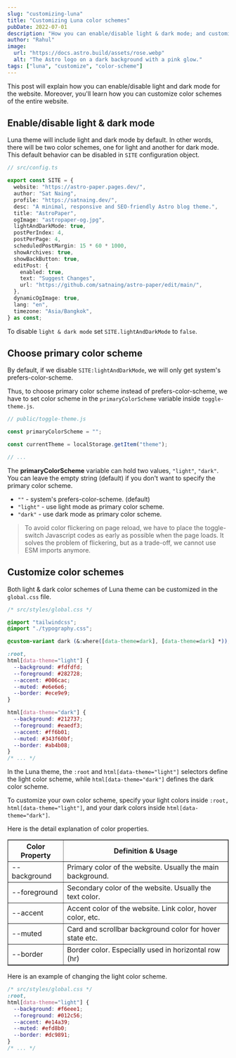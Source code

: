 ```yaml
---
slug: "customizing-luna"
title: "Customizing Luna color schemes"
pubDate: 2022-07-01
description: "How you can enable/disable light & dark mode; and customize color schemes of Luna."
author: "Rahul"
image:
  url: "https://docs.astro.build/assets/rose.webp"
  alt: "The Astro logo on a dark background with a pink glow."
tags: ["luna", "customize", "color-scheme"]
---
```


This post will explain how you can enable/disable light and dark mode for the website. Moreover, you'll learn how you can customize color schemes of the entire website.

## Enable/disable light & dark mode

Luna theme will include light and dark mode by default. In other words, there will be two color schemes, one for light and another for dark mode. This default behavior can be disabled in `SITE` configuration object.

```typescript
// src/config.ts

export const SITE = {
  website: "https://astro-paper.pages.dev/",
  author: "Sat Naing",
  profile: "https://satnaing.dev/",
  desc: "A minimal, responsive and SEO-friendly Astro blog theme.",
  title: "AstroPaper",
  ogImage: "astropaper-og.jpg",
  lightAndDarkMode: true,
  postPerIndex: 4,
  postPerPage: 4,
  scheduledPostMargin: 15 * 60 * 1000,
  showArchives: true,
  showBackButton: true,
  editPost: {
    enabled: true,
    text: "Suggest Changes",
    url: "https://github.com/satnaing/astro-paper/edit/main/",
  },
  dynamicOgImage: true,
  lang: "en",
  timezone: "Asia/Bangkok",
} as const;
```

To disable `light & dark mode` set `SITE.lightAndDarkMode` to `false`.

## Choose primary color scheme

By default, if we disable `SITE:lightAndDarkMode`, we will only get system's prefers-color-scheme.

Thus, to choose primary color scheme instead of prefers-color-scheme, we have to set color scheme in the `primaryColorScheme` variable inside `toggle-theme.js`.

```typescript
// public/toggle-theme.js

const primaryColorScheme = "";

const currentTheme = localStorage.getItem("theme");

// ...
```

The **primaryColorScheme** variable can hold two values, `"light"`, `"dark"`. You can leave the empty string (default) if you don't want to specify the primary color scheme.

- `""` - system's prefers-color-scheme. (default)
- `"light"` - use light mode as primary color scheme.
- `"dark"` - use dark mode as primary color scheme.

> To avoid color flickering on page reload, we have to place the toggle-switch Javascript codes as early as possible when the page loads. It solves the problem of flickering, but as a trade-off, we cannot use ESM imports anymore.

## Customize color schemes

Both light & dark color schemes of Luna theme can be customized in the `global.css` file.

```css
/* src/styles/global.css */

@import "tailwindcss";
@import "./typography.css";

@custom-variant dark (&:where([data-theme=dark], [data-theme=dark] *));

:root,
html[data-theme="light"] {
  --background: #fdfdfd;
  --foreground: #282728;
  --accent: #006cac;
  --muted: #e6e6e6;
  --border: #ece9e9;
}

html[data-theme="dark"] {
  --background: #212737;
  --foreground: #eaedf3;
  --accent: #ff6b01;
  --muted: #343f60bf;
  --border: #ab4b08;
}
/* ... */
```

In the Luna theme, the `:root` and `html[data-theme="light"]` selectors define the light color scheme, while `html[data-theme="dark"]` defines the dark color scheme.

To customize your own color scheme, specify your light colors inside `:root, html[data-theme="light"]`, and your dark colors inside `html[data-theme="dark"]`.

Here is the detail explanation of color properties.

<table border="1" cellpadding="8" cellspacing="0">
  <tr>
    <th>Color Property</th>
    <th>Definition & Usage</th>
  </tr>
  <tr>
    <td>--background</td>
    <td>Primary color of the website. Usually the main background.</td>
  </tr>
  <tr>
    <td>--foreground</td>
    <td>Secondary color of the website. Usually the text color.</td>
  </tr>
  <tr>
    <td>--accent</td>
    <td>Accent color of the website. Link color, hover color, etc.</td>
  </tr>
  <tr>
    <td>--muted</td>
    <td>Card and scrollbar background color for hover state etc.</td>
  </tr>
  <tr>
    <td>--border</td>
    <td>Border color. Especially used in horizontal row (hr)</td>
  </tr>
</table>

Here is an example of changing the light color scheme.

```css
/* src/styles/global.css */
:root,
html[data-theme="light"] {
  --background: #f6eee1;
  --foreground: #012c56;
  --accent: #e14a39;
  --muted: #efd8b0;
  --border: #dc9891;
}
/* ... */
```
